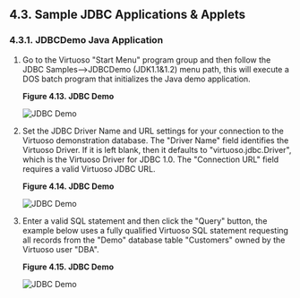 <div>

<div>

<div>

<div>

## 4.3. Sample JDBC Applications & Applets

</div>

</div>

</div>

<div>

<div>

<div>

<div>

### 4.3.1. JDBCDemo Java Application

</div>

</div>

</div>

<div>

1.  Go to the Virtuoso "Start Menu" program group and then follow the
    JDBC Samples--\>JDBCDemo (JDK1.1&1.2) menu path, this will execute a
    DOS batch program that initializes the Java demo application.

    <div>

    <div>

    **Figure 4.13. JDBC Demo**

    <div>

    <div>

    ![JDBC Demo](images/vjdemo1.gif)

    </div>

    </div>

    </div>

      

    </div>

2.  Set the JDBC Driver Name and URL settings for your connection to the
    Virtuoso demonstration database. The "Driver Name" field identifies
    the Virtuoso Driver. If it is left blank, then it defaults to
    "virtuoso.jdbc.Driver", which is the Virtuoso Driver for JDBC 1.0.
    The "Connection URL" field requires a valid Virtuoso JDBC URL.

    <div>

    <div>

    **Figure 4.14. JDBC Demo**

    <div>

    <div>

    ![JDBC Demo](images/vjdemo2.gif)

    </div>

    </div>

    </div>

      

    </div>

3.  Enter a valid SQL statement and then click the "Query" button, the
    example below uses a fully qualified Virtuoso SQL statement
    requesting all records from the "Demo" database table "Customers"
    owned by the Virtuoso user "DBA".

    <div>

    <div>

    **Figure 4.15. JDBC Demo**

    <div>

    <div>

    ![JDBC Demo](images/vjdemo3.gif)

    </div>

    </div>

    </div>

      

    </div>

</div>

</div>

</div>
